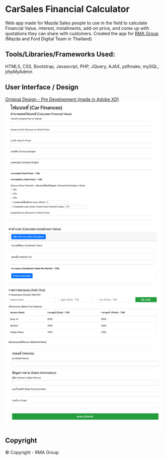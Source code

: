 # CarSales Financial Calculator
Web app made for Mazda Sales people to use in the field to calculate Financial Value, interest, installments, add-on price, and come up with quotations they can share with customers.
Created the app for [RMA Group](https://rmagroup.net) (Mazda and Ford Digital Team in Thailand)


## Tools/Libraries/Frameworks Used: 
HTML5, CSS, Bootstrap, Javascript, PHP, JQuery, AJAX, pdfmake, mySQL, phpMyAdmin

## User Interface / Design
[Original Design - Pre Development (made in Adobe XD)](assets/CarFinancingWebFinal.pdf "Preliminary Design")
![Form UI](assets/CarFinancesForm1.png "Car Finances Form 1")
![Form UI](assets/CarFinancesForm2.png "Car Finances Form 2")
![Form UI](assets/CarFinancesForm3.png "Car Finances Form 3")


## Copyright
© Copyright - RMA Group
